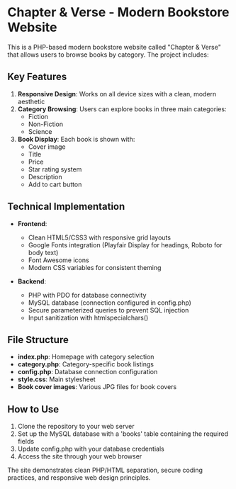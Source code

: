 # Chapter & Verse - Modern Bookstore Website

This is a PHP-based modern bookstore website called "Chapter & Verse" that allows users to browse books by category. The project includes:

## Key Features

1. **Responsive Design**: Works on all device sizes with a clean, modern aesthetic
2. **Category Browsing**: Users can explore books in three main categories:
   - Fiction
   - Non-Fiction
   - Science
3. **Book Display**: Each book is shown with:
   - Cover image
   - Title
   - Price
   - Star rating system
   - Description
   - Add to cart button

## Technical Implementation

- **Frontend**:
  - Clean HTML5/CSS3 with responsive grid layouts
  - Google Fonts integration (Playfair Display for headings, Roboto for body text)
  - Font Awesome icons
  - Modern CSS variables for consistent theming

- **Backend**:
  - PHP with PDO for database connectivity
  - MySQL database (connection configured in config.php)
  - Secure parameterized queries to prevent SQL injection
  - Input sanitization with htmlspecialchars()

## File Structure

- **index.php**: Homepage with category selection
- **category.php**: Category-specific book listings
- **config.php**: Database connection configuration
- **style.css**: Main stylesheet
- **Book cover images**: Various JPG files for book covers

## How to Use

1. Clone the repository to your web server
2. Set up the MySQL database with a 'books' table containing the required fields
3. Update config.php with your database credentials
4. Access the site through your web browser

The site demonstrates clean PHP/HTML separation, secure coding practices, and responsive web design principles.
